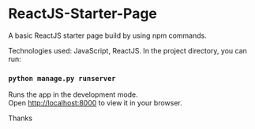 # ReactJS-Starter-Page
A basic ReactJS starter page build by using npm commands.

Technologies used: JavaScript, ReactJS.
In the project directory, you can run:
### `python manage.py runserver`
Runs the app in the development mode.\
Open [http://localhost:8000](http://localhost:8000) to view it in your browser.

Thanks
